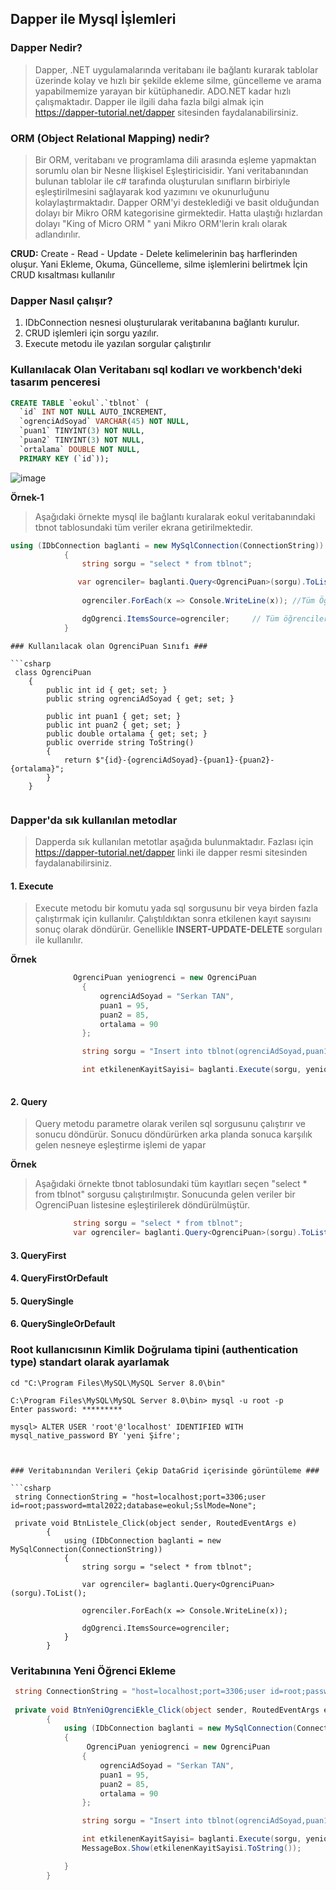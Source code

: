## Dapper ile Mysql İşlemleri ##

### Dapper Nedir? ###
>Dapper, .NET uygulamalarında veritabanı ile bağlantı kurarak tablolar üzerinde kolay ve hızlı bir şekilde ekleme silme, güncelleme ve arama yapabilmemize yarayan bir kütüphanedir.  ADO.NET kadar hızlı çalışmaktadır. Dapper ile ilgili daha fazla bilgi almak için https://dapper-tutorial.net/dapper sitesinden faydalanabilirsiniz.

### ORM (Object Relational Mapping) nedir? ###
>Bir ORM, veritabanı ve programlama dili arasında eşleme yapmaktan sorumlu olan bir Nesne İlişkisel Eşleştiricisidir. Yani veritabanından bulunan tablolar ile c# tarafında oluşturulan sınıfların birbiriyle eşleştirilmesini sağlayarak kod yazımını ve okunurluğunu kolaylaştırmaktadır. Dapper ORM'yi desteklediği ve basit olduğundan dolayı  bir Mikro ORM kategorisine girmektedir. Hatta ulaştığı hızlardan dolayı "King of Micro ORM " yani Mikro ORM'lerin kralı olarak adlandırılır.

**CRUD:**  Create - Read - Update - Delete kelimelerinin baş harflerinden oluşur.  Yani Ekleme, Okuma, Güncelleme, silme işlemlerini belirtmek İçin CRUD kısaltması kullanılır

### Dapper Nasıl çalışır? ###
1.  IDbConnection nesnesi oluşturularak veritabanına bağlantı kurulur.
2.  CRUD işlemleri için sorgu yazılır.
3.  Execute metodu ile yazılan sorgular çalıştırılır

### Kullanılacak Olan Veritabanı sql kodları ve workbench'deki tasarım  penceresi ###

```sql
CREATE TABLE `eokul`.`tblnot` (
  `id` INT NOT NULL AUTO_INCREMENT,
  `ogrenciAdSoyad` VARCHAR(45) NOT NULL,
  `puan1` TINYINT(3) NOT NULL,
  `puan2` TINYINT(3) NOT NULL,
  `ortalama` DOUBLE NOT NULL,
  PRIMARY KEY (`id`));
```

![image](https://user-images.githubusercontent.com/28144917/166909704-b41ab263-4a34-4110-860d-a1694173e9ef.png)

**Örnek-1**
> Aşağıdaki örnekte mysql ile bağlantı kuralarak eokul veritabanındaki tbnot tablosundaki tüm veriler ekrana getirilmektedir.

```csharp
using (IDbConnection baglanti = new MySqlConnection(ConnectionString))
            {
                string sorgu = "select * from tblnot";

               var ogrenciler= baglanti.Query<OgrenciPuan>(sorgu).ToList();
                
                ogrenciler.ForEach(x => Console.WriteLine(x)); //Tüm Öğrencileri ekrana console ekranına yazdırır.

                dgOgrenci.ItemsSource=ogrenciler;     // Tüm öğrencileri datagrid içerisinde görüntüler.
            }
```

```
### Kullanılacak olan OgrenciPuan Sınıfı ###

```csharp
 class OgrenciPuan
    {
        public int id { get; set; }
        public string ogrenciAdSoyad { get; set; }

        public int puan1 { get; set; }
        public int puan2 { get; set; }
        public double ortalama { get; set; }
        public override string ToString()
        {
            return $"{id}-{ogrenciAdSoyad}-{puan1}-{puan2}-{ortalama}";
        }
    }
    
```

### Dapper'da sık kullanılan metodlar  ###
> Dapperda sık kullanılan metotlar aşağıda bulunmaktadır. Fazlası için https://dapper-tutorial.net/dapper linki ile dapper resmi sitesinden faydalanabilirsiniz.
#### 1. Execute ####
> Execute metodu bir komutu yada sql sorgusunu bir veya birden fazla çalıştırmak için kullanılır. Çalıştıldıktan sonra etkilenen kayıt sayısını sonuç olarak döndürür. Genellikle **INSERT-UPDATE-DELETE** sorguları ile kullanılır.

**Örnek**
```csharp
              OgrenciPuan yeniogrenci = new OgrenciPuan
                {
                    ogrenciAdSoyad = "Serkan TAN",
                    puan1 = 95,
                    puan2 = 85,
                    ortalama = 90
                };

                string sorgu = "Insert into tblnot(ogrenciAdSoyad,puan1,puan2,ortalama) values (@ogrenciAdSoyad,@puan1,@puan2,@ortalama)";

                int etkilenenKayitSayisi= baglanti.Execute(sorgu, yeniogrenci);
                
```
#### 2. Query #### 

> Query metodu parametre olarak verilen sql sorgusunu çalıştırır ve sonucu döndürür. Sonucu döndürürken arka planda sonuca karşılık gelen nesneye eşleştirme işlemi de yapar

**Örnek**
> Aşağıdaki örnekte tbnot tablosundaki tüm kayıtları seçen  "select * from tblnot" sorgusu çalıştırılmıştır. Sonucunda gelen veriler bir OgrenciPuan listesine eşleştirilerek döndürülmüştür.

```csharp
              string sorgu = "select * from tblnot";
              var ogrenciler= baglanti.Query<OgrenciPuan>(sorgu).ToList();
```

#### 3. QueryFirst  ####
#### 4. QueryFirstOrDefault ####
#### 5. QuerySingle ####
#### 6. QuerySingleOrDefault ####




### Root kullanıcısının Kimlik Doğrulama tipini  (authentication type) standart olarak ayarlamak ###
```
cd "C:\Program Files\MySQL\MySQL Server 8.0\bin"

C:\Program Files\MySQL\MySQL Server 8.0\bin> mysql -u root -p
Enter password: *********

mysql> ALTER USER 'root'@'localhost' IDENTIFIED WITH mysql_native_password BY 'yeni Şifre';



### Veritabınından Verileri Çekip DataGrid içerisinde görüntüleme ###

```csharp
 string ConnectionString = "host=localhost;port=3306;user id=root;password=mtal2022;database=eokul;SslMode=None";
 
 private void BtnListele_Click(object sender, RoutedEventArgs e)
        {
            using (IDbConnection baglanti = new MySqlConnection(ConnectionString))
            {
                string sorgu = "select * from tblnot";

                var ogrenciler= baglanti.Query<OgrenciPuan>(sorgu).ToList();

                ogrenciler.ForEach(x => Console.WriteLine(x));

                dgOgrenci.ItemsSource=ogrenciler;
            }
        }
 ```
 
 
### Veritabınına Yeni Öğrenci Ekleme ###

```csharp
 string ConnectionString = "host=localhost;port=3306;user id=root;password=mtal2022;database=eokul;SslMode=None";
 
 private void BtnYeniOgrenciEkle_Click(object sender, RoutedEventArgs e)
        {
            using (IDbConnection baglanti = new MySqlConnection(ConnectionString))
            {
                 OgrenciPuan yeniogrenci = new OgrenciPuan
                {
                    ogrenciAdSoyad = "Serkan TAN",
                    puan1 = 95,
                    puan2 = 85,
                    ortalama = 90
                };

                string sorgu = "Insert into tblnot(ogrenciAdSoyad,puan1,puan2,ortalama) values (@ogrenciAdSoyad,@puan1,@puan2,@ortalama)";

                int etkilenenKayitSayisi= baglanti.Execute(sorgu, yeniogrenci);
                MessageBox.Show(etkilenenKayitSayisi.ToString());

            }
        }
 ```

